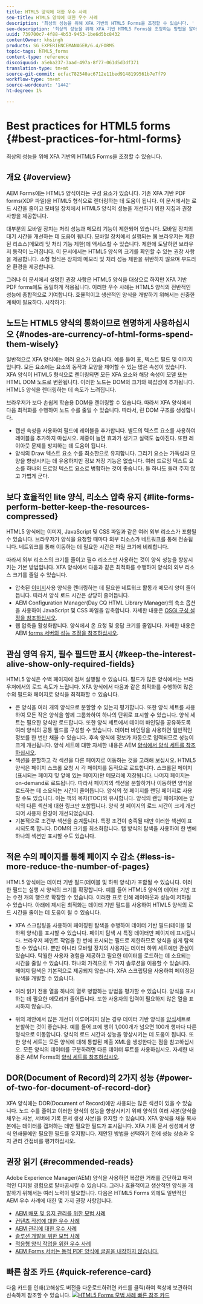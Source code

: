 ```yaml
---
title: HTML5 양식에 대한 우수 사례
seo-title: HTML5 양식에 대한 우수 사례
description: '최상의 성능을 위해 XFA 기반의 HTML5 Forms을 조정할 수 있습니다. '
seo-description: '최상의 성능을 위해 XFA 기반 HTML5 Forms을 조정하는 방법을 알아봅니다. '
uuid: 739700c7-4f88-4b53-9453-1be6d5bc8432
contentOwner: khsingh
products: SG_EXPERIENCEMANAGER/6.4/FORMS
topic-tags: hTML5_forms
content-type: reference
discoiquuid: a5eba237-3aad-497a-8f77-061d5d3df371
translation-type: tm+mt
source-git-commit: ecfac782540ac6712e11bed9148199561b7e7f79
workflow-type: tm+mt
source-wordcount: '1442'
ht-degree: 1%

---
```



# Best practices for HTML5 forms  {#best-practices-for-html-forms}

최상의 성능을 위해 XFA 기반의 HTML5 Forms을 조정할 수 있습니다.

## 개요 {#overview}

AEM Forms에는 HTML5 양식이라는 구성 요소가 있습니다. 기존 XFA 기반 PDF forms(XDP 파일)을 HTML5 형식으로 렌더링하는 데 도움이 됩니다. 이 문서에서는 로드 시간을 줄이고 모바일 장치에서 HTML5 양식의 성능을 개선하기 위한 지침과 권장 사항을 제공합니다.

대부분의 모바일 장치는 처리 성능과 메모리 기능이 제한되어 있습니다. 모바일 장치의 대기 시간을 개선하는 데 도움이 됩니다. 모바일 장치에서 실행되는 웹 브라우저는 제한된 리소스(메모리 및 처리 기능 제한)에 액세스할 수 있습니다. 제한에 도달하면 브라우저 동작이 느려집니다. 이 문서에서는 HTML5 양식의 크기를 확인할 수 있는 권장 사항을 제공합니다. 소형 형식은 장치의 메모리 및 처리 성능 제한을 위반하지 않으며 부드러운 환경을 제공합니다.

그러나 이 문서에서 설명한 권장 사항은 HTML5 양식을 대상으로 하지만 XFA 기반 PDF forms에도 동일하게 적용됩니다. 이러한 우수 사례는 HTML5 양식의 전반적인 성능에 종합적으로 기여합니다. 효율적이고 생산적인 양식을 개발하기 위해서는 신중한 계획이 필요하다. 시작하기:

## 노드는 HTML5 양식의 통화이므로 현명하게 사용하십시오 {#nodes-are-currency-of-html-forms-spend-them-wisely}

일반적으로 XFA 양식에는 여러 요소가 있습니다. 예를 들어 표, 텍스트 필드 및 이미지입니다. 모든 요소에는 요소의 동작과 모양을 제어할 수 있는 많은 속성이 있습니다. XFA 양식이 HTML5 형식으로 렌더링되면 모든 XFA 요소와 해당 속성이 모델 또는 HTML DOM 노드로 변환됩니다. 이러한 노드는 DOM의 크기와 복잡성에 추가됩니다. HTML5 양식을 렌더링하는 데 속도가 느려집니다.

브라우저가 보다 손쉽게 학습용 DOM을 렌더링할 수 있습니다. 따라서 XFA 양식에서 다음 최적화를 수행하여 노드 수를 줄일 수 있습니다. 따라서, 린 DOM 구조를 생성합니다.

* 캡션 속성을 사용하여 필드에 레이블을 추가합니다. 별도의 텍스트 요소를 사용하여 레이블을 추가하지 마십시오. 체중이 늘면 효과가 생기고 실력도 높아진다. 또한 레이아웃 문제를 방지하는 데 도움이 됩니다.
* 양식의 Draw 텍스트 요소 수를 최소한으로 유지합니다. 그리기 요소는 가독성과 모양을 향상시키는 데 유용하지만 정보 저장 기능은 없습니다. 여러 드로잉 텍스트 요소를 하나의 드로잉 텍스트 요소로 병합하는 것이 좋습니다. 돌 하나도 돌려 주지 않고 가볍게 군다.

## 보다 효율적인 lite 양식, 리소스 압축 유지 {#lite-forms-perform-better-keep-the-resources-compressed}

HTML5 양식에는 이미지, JavaScript 및 CSS 파일과 같은 여러 외부 리소스가 포함될 수 있습니다. 브라우저가 양식을 요청할 때마다 외부 리소스가 네트워크를 통해 전송됩니다. 네트워크를 통해 이동하는 데 필요한 시간은 파일 크기에 비례합니다.

따라서 외부 리소스의 크기를 줄이고 필수 리소스만 사용하는 것이 양식 성능을 향상시키는 기본 방법입니다. XFA 양식에서 다음과 같은 최적화를 수행하여 양식의 외부 리소스 크기를 줄일 수 있습니다.

* 압축된 [이미지](/help/assets/best-practices-for-optimizing-the-quality-of-your-images.md)사용 양식을 렌더링하는 데 필요한 네트워크 활동과 메모리 양이 줄어듭니다. 따라서 양식 로드 시간은 상당히 줄어듭니다.
* AEM Configuration Manager(Day CQ HTML Library Manager)의 축소 옵션을 사용하여 JavaScript 및 CSS 파일을 압축합니다. 자세한 내용은 [OSGi 구성 설정을 참조하십시오](/help/sites-deploying/osgi-configuration-settings.md).
* 웹 압축을 활성화합니다. 양식에서 온 요청 및 응답 크기를 줄입니다. 자세한 내용은 AEM [forms 서버의 성능 조정을 참조하십시오](https://helpx.adobe.com/kr/aem-forms/6-3/performance-tuning-aem-forms.html).

## 관심 영역 유지, 필수 필드만 표시  {#keep-the-interest-alive-show-only-required-fields}

HTML5 양식은 수백 페이지에 걸쳐 실행될 수 있습니다. 필드가 많은 양식에서는 브라우저에서의 로드 속도가 느립니다. XFA 양식에서 다음과 같은 최적화를 수행하여 많은 수의 필드와 페이지로 양식을 최적화할 수 있습니다.

* 큰 양식을 여러 개의 양식으로 분할할 수 있는지 평가합니다. 또한 양식 세트를 사용하여 모든 작은 양식을 함께 그룹화하여 하나의 단위로 표시할 수 있습니다. 양식 세트는 필요한 양식만 로드합니다. 또한 양식 세트에서 데이터 바인딩을 공유하도록 여러 양식의 공통 필드를 구성할 수 있습니다. 데이터 바인딩을 사용하면 일반적인 정보를 한 번만 채울 수 있습니다. 후속 양식에 정보가 자동으로 입력되므로 성능이 크게 개선됩니다. 양식 세트에 대한 자세한 내용은 AEM [양식에서 양식 세트를 참조하십시오](https://helpx.adobe.com/aem-forms/6-3/formset-in-aem-forms.html).
* 섹션을 분할하고 각 섹션을 다른 페이지로 이동하는 것을 고려해 보십시오. HTML5 양식은 페이지 스크롤 요청 시 각 페이지를 동적으로 로드합니다. 스크롤된 페이지(표시되는 페이지 및 앞에 있는 페이지)만 메모리에 저장됩니다. 나머지 페이지는 on-demand로 로드됩니다. 따라서 페이지의 섹션을 분할하거나 이동하면 양식을 로드하는 데 소요되는 시간이 줄어듭니다. 양식의 첫 페이지를 랜딩 페이지로 사용할 수도 있습니다. 이는 책의 목차(TOC)와 유사합니다. 양식의 랜딩 페이지에는 양식의 다른 섹션에 대한 링크만 포함됩니다. 양식 첫 페이지의 로드 시간이 크게 개선되어 사용자 환경이 개선되었습니다.
* 기본적으로 조건부 섹션을 숨겨둡니다. 특정 조건이 충족될 때만 이러한 섹션이 표시되도록 합니다. DOM의 크기를 최소화합니다. 탭 방식의 탐색을 사용하여 한 번에 하나의 섹션만 표시할 수도 있습니다.

## 적은 수의 페이지를 통해 페이지 수 감소 {#less-is-more-reduce-the-number-of-pages}

HTML5 양식에는 데이터 기반 필드(테이블 및 하위 양식)가 포함될 수 있습니다. 이러한 필드는 실행 시 양식의 크기를 확장합니다. 예를 들어 HTML5 양식의 데이터 기반 표는 수천 개의 행으로 확장할 수 있습니다. 이러한 표로 인해 레이아웃과 성능이 저하될 수 있습니다. 아래에 제시된 최적화는 데이터 기반 필드를 사용하여 HTML5 양식의 로드 시간을 줄이는 데 도움이 될 수 있습니다.

* XFA 스크립팅을 사용하여 페이징된 탐색을 수행하여 데이터 기반 필드(테이블 및 하위 양식)를 표시할 수 있습니다. 페이지 탐색 시 특정 데이터만 페이지에 표시됩니다. 브라우저 페인트 작업을 한 번에 표시되는 필드로 제한하므로 양식을 쉽게 탐색할 수 있습니다. 뿐만 아니라 모바일 장치의 사용자는 데이터 하위 세트에만 관심이 있습니다. 탁월한 사용자 경험을 제공하고 필요한 데이터를 로드하는 데 소요되는 시간을 줄일 수 있습니다. 하나의 가격으로 두 가지 솔루션을 이용할 수 있습니다.  페이지 탐색은 기본적으로 제공되지 않습니다. XFA 스크립팅을 사용하여 페이징된 탐색을 개발할 수 있습니다.

* 여러 읽기 전용 열을 하나의 열로 병합하는 방법을 평가할 수 있습니다. 양식을 표시하는 데 필요한 메모리가 줄어듭니다. 또한 사용자의 입력이 필요하지 않은 열을 표시하지 않습니다.
* 위의 제안에서 많은 개선이 이루어지지 않는 경우 데이터 기반 양식을 [양식](https://helpx.adobe.com/aem-forms/6-3/formset-in-aem-forms.html)세트로 분할하는 것이 좋습니다. 예를 들어 표에 행이 1,000개가 넘으면 100개 행마다 다른 형식으로 이동합니다. 양식의 로드 시간과 성능을 향상시키는 데 도움이 됩니다.  또한 양식 세트는 모든 양식에 대해 통합된 제출 XML을 생성한다는 점을 참고하십시오. 모든 양식의 데이터를 구분하려면 다른 데이터 루트를 사용하십시오. 자세한 내용은 AEM Forms의 [양식 세트를 참조하십시오](https://helpx.adobe.com/aem-forms/6-3/formset-in-aem-forms.html).

## DOR(Document of Record)의 2가지 성능 {#power-of-two-for-document-of-record-dor}

XFA 양식에는 DOR(Document of Record)에만 사용되는 많은 섹션이 있을 수 있습니다. 노드 수를 줄이고 이러한 양식의 성능을 향상시키기 위해 양식의 여러 사본(양식을 채우는 사본, 서버에 기록 문서 생성 사본)을 유지할 수 있습니다. XFA 양식을 채울 복사본에는 데이터를 캡처하는 데만 필요한 필드가 표시됩니다. XFA 기록 문서 생성에서 양식 인쇄물에만 필요한 필드를 유지합니다. 제안된 방법을 선택하기 전에 성능 상승과 유지 관리 간접비를 평가하십시오.

## 권장 읽기  {#recommended-reads}

Adobe Experience Manager(AEM) 양식을 사용하면 복잡한 거래를 간단하고 매력적인 디지털 경험으로 탈바꿈시킬 수 있습니다. 그러나 효율적이고 생산적인 양식을 개발하기 위해서는 여러 노력이 필요합니다. 다음은 HTML5 Forms 외에도 일반적인 AEM 우수 사례에 대한 몇 가지 권장 사항입니다.

* [AEM 배포 및 유지 관리를 위한 모범 사례](/help/sites-deploying/best-practices.md)
* [컨텐츠 작성에 대한 우수 사례](/help/sites-authoring/best-practices.md)
* [AEM 관리에 대한 우수 사례](/help/sites-administering/administer-best-practices.md)
* [솔루션 개발을 위한 모범 사례](/help/sites-developing/best-practices.md)
* [적응형 양식 작업을 위한 우수 사례](/help/forms/using/adaptive-forms-best-practices.md)
* [AEM Forms 서버는 동적 PDF 양식에 글꼴을 내장하지 않습니다.](https://helpx.adobe.com/aem-forms/kb/aem-forms-server-does-not-embed-fonts-to-dynamic-pdf-form.html)

## 빠른 참조 카드 {#quick-reference-card}

다음 카드를 인쇄(고해상도 버전을 다운로드하려면 카드를 클릭)하여 책상에 보관하여 신속하게 참조할 수 있습니다.
[ ![HTML5 Forms 모범 사례 빠른 참조 카드](do-not-localize/best-practices_reference_card.png)](assets/html5_forms_best_practices_reference_card.pdf)